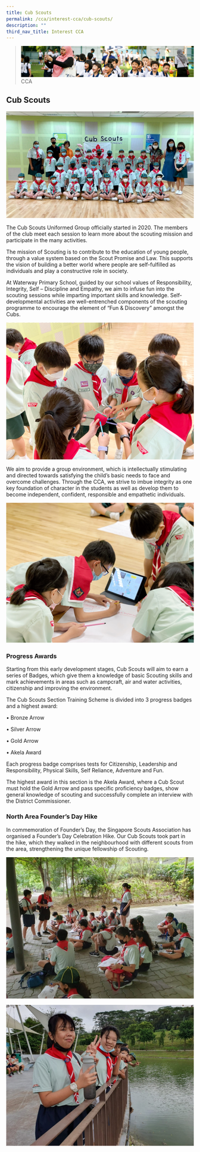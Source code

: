 ```yaml
---
title: Cub Scouts
permalink: /cca/interest-cca/cub-scouts/
description: ""
third_nav_title: Interest CCA
---
```

>![](/images/CCA/CCA_02.jpg)
>CCA


## Cub Scouts

![](/images/CCA/Cub%20Scouts%201.jpg)

The Cub Scouts Uniformed Group officially started in 2020. The members of the club meet each session to learn more about the scouting mission and participate in the many activities.  

The mission of Scouting is to contribute to the education of young people, through a value system based on the Scout Promise and Law. This supports the vision of building a better world where people are self-fulfilled as individuals and play a constructive role in society.  

At Waterway Primary School, guided by our school values of Responsibility, Integrity, Self – Discipline and Empathy, we aim to infuse fun into the scouting sessions while imparting important skills and knowledge. Self-developmental activities are well-entrenched components of the scouting programme to encourage the element of “Fun & Discovery” amongst the Cubs.

![](/images/CCA/Cub%20Scouts%202.jpg)

We aim to provide a group environment, which is intellectually stimulating and directed towards satisfying the child’s basic needs to face and overcome challenges. Through the CCA, we strive to imbue integrity as one key foundation of character in the students as well as develop them to become independent, confident, responsible and empathetic individuals.

![](/images/CCA/Cub%20Scouts%203.jpg)


### Progress Awards

Starting from this early development stages, Cub Scouts will aim to earn a series of Badges, which give them a knowledge of basic Scouting skills and mark achievements in areas such as campcraft, air and water activities, citizenship and improving the environment.

The Cub Scouts Section Training Scheme is divided into 3 progress badges and a highest award:  

• Bronze Arrow

• Silver Arrow

• Gold Arrow

• Akela Award

Each progress badge comprises tests for Citizenship, Leadership and Responsibility, Physical Skills, Self Reliance, Adventure and Fun.

The highest award in this section is the Akela Award, where a Cub Scout must hold the Gold Arrow and pass specific proficiency badges, show general knowledge of scouting and successfully complete an interview with the District Commissioner.

  

### North Area Founder’s Day Hike


In commemoration of Founder’s Day, the Singapore Scouts Association has organised a Founder’s Day Celebration Hike.
Our Cub Scouts took part in the hike, which they walked in the neighbourhood with different scouts from the area, strengthening the unique fellowship of Scouting.

![](/images/CCA/hike_1.jpg)

![](/images/CCA/hike_2.jpg)
